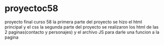 # proyectoc58
proyecto final curso 58 
la primera parte del proyecto se hizo el html principal y el css
la segunda parte del proyecto se realizaron los html de las 2 paginas(contacto y personajes) y el archivo JS para darle una funcion a la pagina 
